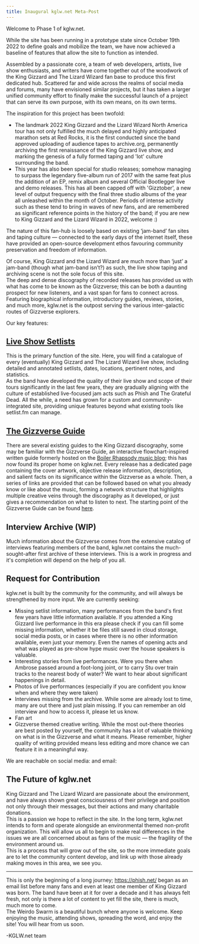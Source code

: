 ```yaml
---
title: Inaugural kglw.net Meta-Post
---
```


Welcome to Phase 1 of kglw.net.  

While the site has been running in a prototype state since October 19th 2022 to define goals and mobilize the team, we have now achieved a baseline of features that allow the site to function as intended<!-- spread like lava rise like bread -->.
<!--snippet-->

Assembled by a passionate core, a team of web developers, artists, live show enthusiasts, and writers have come together out of the woodwork of the King Gizzard and The Lizard Wizard fan base to produce this first dedicated hub. Scattered far and wide across the realms of social media and forums, many have envisioned similar projects, but it has taken a larger unified community effort to finally make the successful launch of a project that can serve its own purpose, with its own means, on its own terms.  

The inspiration for this project has been twofold:  
* The landmark 2022 King Gizzard and the Lizard Wizard North America tour has not only fulfilled the much delayed and highly anticipated marathon sets at Red Rocks, it is the first conducted since the band approved uploading of audience tapes to archive.org, permanently archiving the first renaissance of the King Gizzard live show, and marking the genesis of a fully formed taping and 'lot' culture surrounding the band.  
* This year has also been special for studio releases; somehow managing to surpass the legendary five-album run of 2017 with the same feat plus the addition of an EP, remix album and several Official Bootlegger live and demo releases. This has all been capped off with 'Gizztober', a new level of output frequency with the final three studio albums of the year all unleashed within the month of October. Periods of intense activity such as these tend to bring in waves of new fans, and are remembered as significant reference points in the history of the band; if you are new to King Gizzard and the Lizard Wizard in 2022, welcome :)

The nature of this fan-hub is loosely based on existing ‘jam-band’ fan sites and taping culture — connected to the early days of the internet itself, these have provided an open-source development ethos favouring community preservation and freedom of information.  

Of course, King Gizzard and the Lizard Wizard are much more than ‘just’ a jam-band (though what jam-band isn’t?) as such, the live show taping and archiving scene is not the sole focus of this site.  
The deep and dense discography of recorded releases has provided us with what has come to be known as the Gizzverse; this can be both a daunting prospect for new listeners, and a vast span for fans to connect across. Featuring biographical information, introductory guides, reviews, stories, and much more, kglw.net is the outpost serving the various inter-galactic routes of Gizzverse explorers.

Our key features:

## [Live Show Setlists](../shows/)

This is the primary function of the site. Here, you will find a catalogue of every (eventually) King Gizzard and The Lizard Wizard live show, including detailed and annotated setlists, dates, locations, pertinent notes, and statistics.  
As the band have developed the quality of their live show and scope of their tours significantly in the last few years, they are gradually aligning with the culture of established live-focused jam acts such as Phish and The Grateful Dead. All the while, a need has grown for a custom and community-integrated site, providing unique features beyond what existing tools like setlist.fm can manage.  
<!-- Upcoming setlist database features depending on exactly what we launch with. -->

## [The Gizzverse Guide](../gizzverse-guide/)  

There are several existing guides to the King Gizzard discography, some may be familiar with the Gizzverse Guide, an interactive flowchart-inspired written guide formerly hosted on the [Boiler Rhapsody music blog](http://boilerrhapsody.com); this has now found its proper home on kglw.net. 
Every release has a dedicated page containing the cover artwork, objective release information, description, and salient facts on its significance within the Gizzverse as a whole. Then, a series of links are provided that can be followed based on what you already know or like about the music, forming a network structure that highlights multiple creative veins through the discography as it developed, or just gives a recommendation on what to listen to next.
The starting point of the Gizzverse Guide can be found [here](https://www.kglw.net/gizzverse-guide).

## Interview Archive (WIP)  

Much information about the Gizzverse comes from the extensive catalog of interviews featuring members of the band, kglw.net contains the much-sought-after first archive of these interviews. This is a work in progress and it's completion will depend on the help of you all.
<!-- Link -->

## Request for Contribution  

kglw.net is built by the community for the community, and will always be strengthened by more input. We are currently seeking:  
- Missing setlist information, many performances from the band's first few years have little information available. If you attended a King Gizzard live performance in this era please check if you can fill some missing information, whether it be files still saved in cloud storage, social media posts, or in cases where there is no other information available, even just your memory. Even the names of opening acts and what was played as pre-show hype music over the house speakers is valuable.
- Interesting stories from live performances. Were you there when Ambrose passed around a foot-long joint, or to carry Stu over train tracks to the nearest body of water? We want to hear about significant happenings in detail.
- Photos of live performances (especially if you are confident you know when and where they were taken)
- Interviews missing from the archive. While some are already lost to time, many are out there and just plain missing. If you can remember an old interview and how to access it, please let us know.
- Fan art <!-- word this carefully/depending on what we actually have a purpose for to avoid unmanageable influx, obviously we already have dedicated artistic talent, and Boiler Rhapsody knows at least one professional illustrator/visual artist King gizz fan who would be keen to contribute -->
- Gizzverse themed creative writing. While the most out-there theories are best posted by yourself, the community has a lot of valuable thinking on what is in the Gizzverse and what it means. Please remember, higher quality of writing provided means less editing and more chance we can feature it in a meaningful way. 

We are reachable on social media: and email:

## The Future of kglw.net

King Gizzard and The Lizard Wizard are passionate about the environment, and have always shown great consciousness of their privilege and position not only through their messages, but their actions and many charitable donations.  
This is a passion we hope to reflect in the site. In the long term, kglw.net intends to form and operate alongside an environmental themed non-profit organization. This will allow us all to begin to make real differences in the issues we are all concerned about as fans of the music — the fragility of the environment around us.  
This is a process that will grow out of the site, so the more immediate goals are to let the community content develop, and link up with those already making moves in this area, we see you.

---

This is only the beginning of a long journey; https://phish.net/ began as an email list before many fans and even at least one member of King Gizzard was born. The band have been at it for over a decade and it has always felt fresh, not only is there a lot of content to yet fill the site, there is much, much more to come.  
The Weirdo Swarm is a beautiful bunch where anyone is welcome. Keep enjoying the music, attending shows, spreading the word, and enjoy the site! You will hear from us soon.

-KGLW.net team
